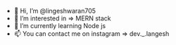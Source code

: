 - 👋 Hi, I’m @lingeshwaran705
- 👀 I’m interested in => MERN stack
- 🌱 I’m currently learning Node js
- 📫 You can contact me on instagram => dev._.langesh

